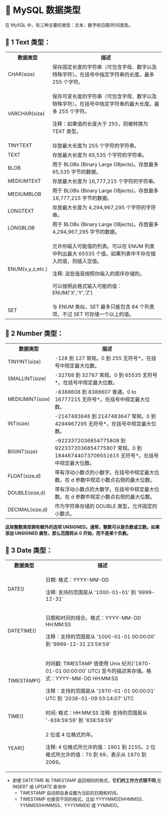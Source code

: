# &#127800; MySQL 数据类型
在 MySQL 中，有三种主要的类型：文本、数字和日期/时间类型。

## &#127800; 1 Text 类型：

<table class="dataintable">
<tr>
<th style="width:20%">数据类型</th>
<th style="width:80%">描述</th>
</tr>

<tr>
<td>CHAR(size)</td>
<td>保存固定长度的字符串（可包含字母、数字以及特殊字符）。在括号中指定字符串的长度。最多 255 个字符。</td>
</tr>

<tr>
<td>VARCHAR(size)</td>
<td>
<p>保存可变长度的字符串（可包含字母、数字以及特殊字符）。在括号中指定字符串的最大长度。最多 255 个字符。</p>
<p>注释：如果值的长度大于 255，则被转换为 TEXT 类型。</p>
</td>
</tr>

<tr>
<td>TINYTEXT</td>
<td>存放最大长度为 255 个字符的字符串。</td>
</tr>

<tr>
<td>TEXT</td>
<td>存放最大长度为 65,535 个字符的字符串。</td>
</tr>

<tr>
<td>BLOB</td>
<td>用于 BLOBs (Binary Large OBjects)。存放最多 65,535 字节的数据。</td>
</tr>

<tr>
<td>MEDIUMTEXT</td>
<td>存放最大长度为 16,777,215 个字符的字符串。</td>
</tr>

<tr>
<td>MEDIUMBLOB</td>
<td>用于 BLOBs (Binary Large OBjects)。存放最多 16,777,215 字节的数据。</td>
</tr>

<tr>
<td>LONGTEXT</td>
<td>存放最大长度为 4,294,967,295 个字符的字符串。</td>
</tr>

<tr>
<td>LONGBLOB</td>
<td>用于 BLOBs (Binary Large OBjects)。存放最多 4,294,967,295 字节的数据。</td>
</tr>

<tr>
<td class="no_wrap">ENUM(x,y,z,etc.)</td>
<td>
<p>允许你输入可能值的列表。可以在 ENUM 列表中列出最大 65535 个值。如果列表中不存在插入的值，则插入空值。</p>
<p>注释: 这些值是按照你输入的顺序存储的。</p>
<p>可以按照此格式输入可能的值：ENUM('X','Y','Z')</p>
</td>
</tr>

<tr>
<td>SET</td>
<td>与 ENUM 类似，SET 最多只能包含 64 个列表项，不过 SET 可存储一个以上的值。</td>
</tr>
</table>


## &#127800; 2 Number 类型：

<table class="dataintable">
<tr>
<th style="width:20%">数据类型</th>
<th style="width:80%">描述</th>
</tr>

<tr>
<td>TINYINT(size)</td>
<td>-128 到 127 常规。0 到 255 无符号*。在括号中规定最大位数。</td>
</tr>

<tr>
<td>SMALLINT(size)</td>
<td>-32768 到 32767 常规。0 到 65535 无符号*。在括号中规定最大位数。</td>
</tr>

<tr>
<td>MEDIUMINT(size)</td>
<td>-8388608 到 8388607 普通。0 to 16777215 无符号*。在括号中规定最大位数。</td>
</tr>

<tr>
<td>INT(size)</td>
<td>-2147483648 到 2147483647 常规。0 到 4294967295 无符号*。在括号中规定最大位数。</td>
</tr>

<tr>
<td>BIGINT(size)</td>
<td>-9223372036854775808 到 9223372036854775807 常规。0 到 18446744073709551615 无符号*。在括号中规定最大位数。</td>
</tr>

<tr>
<td>FLOAT(size,d)</td>
<td>带有浮动小数点的小数字。在括号中规定最大位数。在 d 参数中规定小数点右侧的最大位数。</td>
</tr>

<tr>
<td>DOUBLE(size,d)</td>
<td>带有浮动小数点的大数字。在括号中规定最大位数。在 d 参数中规定小数点右侧的最大位数。</td>
</tr>

<tr>
<td>DECIMAL(size,d)</td>
<td>作为字符串存储的 DOUBLE 类型，允许固定的小数点。</td>
</tr>
</table>

**这些整数类型拥有额外的选项 UNSIGNED。通常，整数可以是负数或正数。如果添加 UNSIGNED 属性，那么范围将从 0 开始，而不是某个负数。**


## &#127800; 3 Date 类型：

<table class="dataintable">
<tr>
<th style="width:20%">数据类型</th>
<th style="width:80%">描述</th>
</tr>


<tr>
<td>DATE()</td>
<td>
<p>日期: 格式：YYYY-MM-DD</p>
<p>注释: 支持的范围是从 '1000-01-01' 到 '9999-12-31'</p>
</td>
</tr>

<tr>
<td>DATETIME()</td>
<td>
<p>日期和时间的组合。格式：YYYY-MM-DD HH:MM:SS</p>
<p>注释：支持的范围是从 '1000-01-01 00:00:00' 到 '9999-12-31 23:59:59'</p>
</td>
</tr>

<tr>
<td class="no_wrap">TIMESTAMP()</td>
<td>
<p>时间戳: TIMESTAMP 值使用 Unix 纪元('1970-01-01 00:00:00' UTC) 至今的描述来存储。格式：YYYY-MM-DD HH:MM:SS</p>
<p>注释：支持的范围是从 '1970-01-01 00:00:01' UTC 到 '2038-01-09 03:14:07' UTC</p>
</td>
</tr>

<tr>
<td>TIME()</td>
<td>
时间: 格式：HH:MM:SS
注释: 支持的范围是从 '-838:59:59' 到 '838:59:59'
</td>
</tr>

<tr>
<td>YEAR()</td>
<td>
<p>2 位或 4 位格式的年。</p>
<p>注释: 4 位格式所允许的值：1901 到 2155。2 位格式所允许的值：70 到 69，表示从 1970 到 2069。</p>
</td>
</tr>
</table>

- 即便 DATETIME 和 TIMESTAMP 返回相同的格式，**它们的工作方式很不同**,在 INSERT 或 UPDATE 查询中
  - TIMESTAMP 自动把自身设置为当前的日期和时间。
  - TIMESTAMP 也接受不同的格式，比如 YYYYMMDDHHMMSS、YYMMDDHHMMSS、YYYYMMDD 或 YYMMDD。


